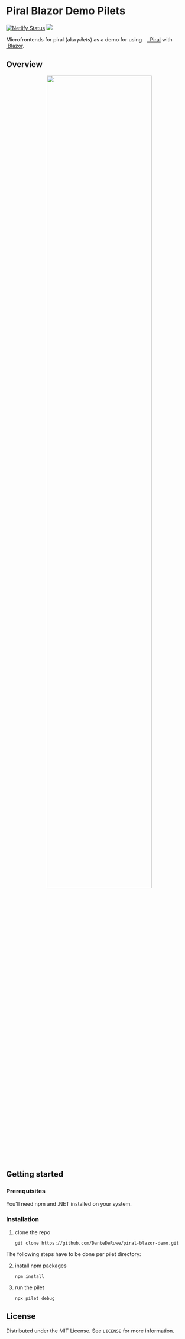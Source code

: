 # Piral Blazor Demo Pilets

[![Netlify Status](https://api.netlify.com/api/v1/badges/e494d1f3-f37b-437f-a8e5-f6208e1121d4/deploy-status)](https://app.netlify.com/sites/demo-piral-blazor/deploys)
[![](https://img.shields.io/website?color=2b7489&style=flat-square&up_message=piralblazor.deruwe.me&url=https%3A%2F%2Fpiralblazor.deruwe.me)](https://piralblazor.deruwe.me)

Microfrontends for piral (aka _pilets_) as a demo for using
<a href="https://piral.io" rel="nofollow">
<img src="https://piral.io/logo-simple.f8667084.png" height="10">
&nbsp;Piral</a> with <a href="https://blazor.net" rel="nofollow"><img
src="https://devblogs.microsoft.com/aspnet/wp-content/uploads/sites/16/2019/04/BrandBlazor_nohalo_1000x.png"
height="10">&nbsp;Blazor</a>.

## Overview


<p align="center">
<img  src="https://i.imgur.com/G3k7LL7.gif" width="75%"/>
</p>

## Getting started

### Prerequisites

You'll need npm and .NET installed on your system.

### Installation

1. clone the repo
   ```
   git clone https://github.com/DanteDeRuwe/piral-blazor-demo.git
   ```
   
The following steps have to be done per pilet directory:

2. install npm packages
   ```
   npm install
   ```
3. run the pilet
   ```
   npx pilet debug
   ```

## License

Distributed under the MIT License. See `LICENSE` for more information.
